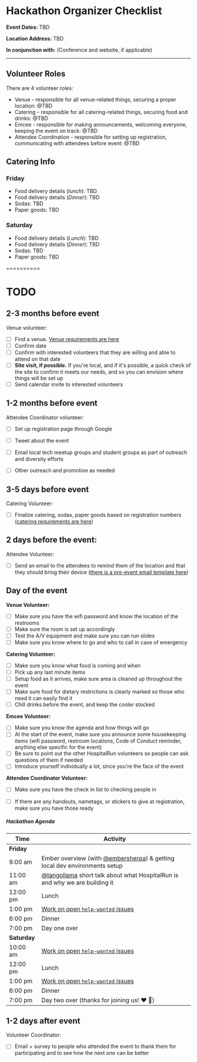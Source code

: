 # Hackathon Organizer Checklist

**Event Dates:** TBD

**Location Address:** TBD

**In conjunction with:** (Conference and website, if applicable)

---------


## Volunteer Roles

There are 4 volunteer roles:

 - Venue - responsible for all venue-related things, securing a proper location: @TBD
 - Catering - responsible for all catering-related things, securing food and drinks: @TBD
 - Emcee - responsible for making announcements, welcoming everyone, keeping the event on track: @TBD
 - Attendee Coordination - responsible for setting up registration, communicating with attendees before event: @TBD


## Catering Info

### Friday
- Food delivery details (*lunch*): TBD
- Food delivery details (*Dinner*): TBD
- Sodas: TBD
- Paper goods: TBD

### Saturday
- Food delivery details (*Lunch*): TBD
- Food delivery details (*Dinner*): TBD
- Sodas: TBD
- Paper goods: TBD

==========

# TODO

## 2-3 months before event 

 Venue volunteer: 
 - [ ] Find a venue. [Venue requirements are here](https://github.com/HospitalRun/events/resources/venue_requirements.md)
 - [ ] Confirm date 
 - [ ] Confirm with interested volunteers that they are willing and able to attend on that date 
 - [ ] **Site visit, if possible.** If you're local, and if it's possible, a quick check of the site to confirm it meets our needs, and so you can envision where things will be set up
 - [ ] Send calendar invite to interested volunteers 

## 1-2 months before event

Attendee Coordinator volunteer:
- [ ] Set up registration page through Google
- [ ] Tweet about the event
- [ ] Email local tech meetup groups and student groups as part of outreach and diversity efforts
- [ ] Other outreach and promotion as needed


## 3-5 days before event

Catering Volunteer:
- [ ] Finalize catering, sodas, paper goods based on registration numbers ([catering requirements are here](https://github.com/HospitalRun/events/resources/catering_requirements.md))

## 2 days before the event:

Attendee Volunteer:
- [ ] Send an email to the attendees to remind them of the location and that they should bring their device ([there is a pre-event email template here](https://github.com/HospitalRun/events/resources/pre-event_email.md))


## Day of the event

**Venue Volunteer:**

 - [ ] Make sure you have the wifi password and know the location of the restrooms
 - [ ] Make sure the room is set up accordingly
 - [ ] Test the A/V equipment and make sure you can run slides
 - [ ] Make sure you know where to go and who to call in case of emergency
 
**Catering Volunteer:**
 
 - [ ] Make sure you know what food is coming and when
 - [ ] Pick up any last minute items
 - [ ] Setup food as it arrives, make sure area is cleaned up throughout the event
 - [ ] Make sure food for dietary restrictions is clearly marked so those who need it can easily find it
 - [ ] Chill drinks before the event, and keep the cooler stocked

**Emcee Volunteer:**
 
 - [ ] Make sure you know the agenda and how things will go
 - [ ] At the start of the event, make sure you announce some housekeeping items (wifi password, restroom locations, Code of Conduct reminder, anything else specific for the event)
 - [ ] Be sure to point out the other HospitalRun volunteers so people can ask questions of them if needed
 - [ ] Introduce yourself individually a lot, since you're the face of the event
 
**Attendee Coordinator Volunteer:**
 
- [ ] Make sure you have the check in list to checking people in
- [ ] If there are any handouts, nametags, or stickers to give at registration, make sure you have those ready
  
  

##### Hackathon Agenda

| Time | Activity |
|---|---|
| **Friday** | |
| 9:00 am | Ember overview (with [@embersherpa](https://twitter.com/embersherpa)) & getting local dev environments setup |
| 11:00 am | [@tangollama](https://github.com/tangollama) short talk about what HospitalRun is and why we are building it |
| 12:00 pm | Lunch |
| 1:00 pm | [Work on open `help-wanted` issues](https://github.com/HospitalRun/hospitalrun-frontend/projects/1) |
| 6:00 pm | Dinner |
| 7:00 pm | Day one over |
| **Saturday** | |
| 10:00 am | [Work on open `help-wanted` issues](https://github.com/HospitalRun/hospitalrun-frontend/projects/1) |
| 12:00 pm | Lunch |
| 1:00 pm | [Work on open `help-wanted` issues](https://github.com/HospitalRun/hospitalrun-frontend/projects/1) |
| 6:00 pm | Dinner |
| 7:00 pm | Day two over (thanks for joining us! :heart: :tada:) |

## 1-2 days after event

Volunteer Coordinator:
- [ ] Email + survey to people who attended the event to thank them for participating and to see how the next one can be better

